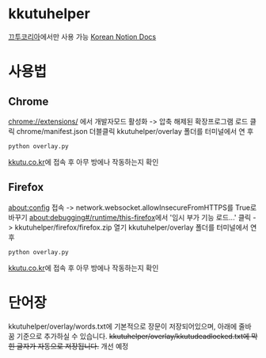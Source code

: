 # kkutuhelper
[끄투코리아](kkutu.co.kr)에서만 사용 가능
[Korean Notion Docs](https://www.notion.so/Project-Report-KKUTU-HELPER-2216a3ed2d7980dbbdd2fbc6264c9e7f?source=copy_link)


# 사용법
## Chrome
[chrome://extensions/](chrome://extensions) 에서 개발자모드 활성화 -> 압축 해제된 확장프로그램 로드 클릭
chrome/manifest.json 더블클릭
kkutuhelper/overlay 폴더를 터미널에서 연 후

```python overlay.py```

[kkutu.co.kr](kkutu.co.kr)에 접속 후 아무 방에나 작동하는지 확인
## Firefox
[about:config](about:config) 접속 -> network.websocket.allowInsecureFromHTTPS를 True로 바꾸기
[about:debugging#/runtime/this-firefox](about:debugging#/runtime/this-firefox)에서 '임시 부가 기능 로드...' 클릭 -> kkutuhelper/firefox/firefox.zip 열기
kkutuhelper/overlay 폴더를 터미널에서 연 후

```python overlay.py```

[kkutu.co.kr](kkutu.co.kr)에 접속 후 아무 방에나 작동하는지 확인

# 단어장
kkutuhelper/overlay/words.txt에 기본적으로 장문이 저장되어있으며, 아래에 줄바꿈 기준으로 추가하실 수 있습니다.
~~kkutuhelper/overlay/kkutudeadlocked.txt에 막힌 글자가 자동으로 저장됩니다.~~ 개선 예정
